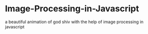 # Image-Processing-in-Javascript
a beautiful animation of god shiv with the help of image processing in javascript
